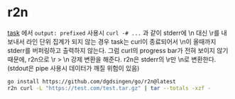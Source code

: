 # r2n

[task](https://github.com/go-task/task) 에서 `output: prefixed` 사용시
`curl -# ...` 과 같이 stderr에 \n 대신 \r를 내보내서 라인 단위 집계가 되지 않는 경우
task는 curl이 종료되어서 \n이 올때까지 stderr를 버퍼링하고 출력하지 않는다.
그럼 curl의 progress bar가 전혀 보이지 않기 때문에, r2n으로 \r > \n 강제 변환을 해준다.
r2n은 stderr의 \r만 \n로 변환한다. (stdout은 pipe 사용시 데이터가 깨질 위험이 있음)

```sh
go install https://github.com/dgdsingen/go/r2n@latest
r2n curl -L "https://test.com/test.tar.gz" | tar --totals -xzf -
```

